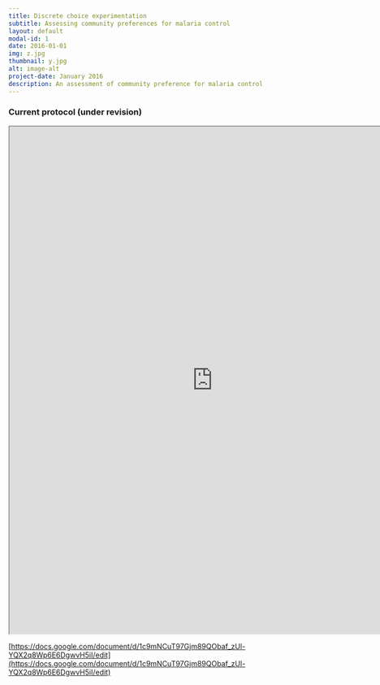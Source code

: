 ```yaml
---
title: Discrete choice experimentation
subtitle: Assessing community preferences for malaria control
layout: default
modal-id: 1
date: 2016-01-01
img: z.jpg
thumbnail: y.jpg
alt: image-alt
project-date: January 2016
description: An assessment of community preference for malaria control interventions using controlled experimental conditions
---
```



### Current protocol (under revision)

<iframe src="https://docs.google.com/document/d/1c9mNCuT97Gjm89QObaf_zUl-YQX2q8Wp6E6DgwvH5iI/edit" width = '800' height = '1000'></iframe>

[https://docs.google.com/document/d/1c9mNCuT97Gjm89QObaf_zUl-YQX2q8Wp6E6DgwvH5iI/edit](https://docs.google.com/document/d/1c9mNCuT97Gjm89QObaf_zUl-YQX2q8Wp6E6DgwvH5iI/edit)

